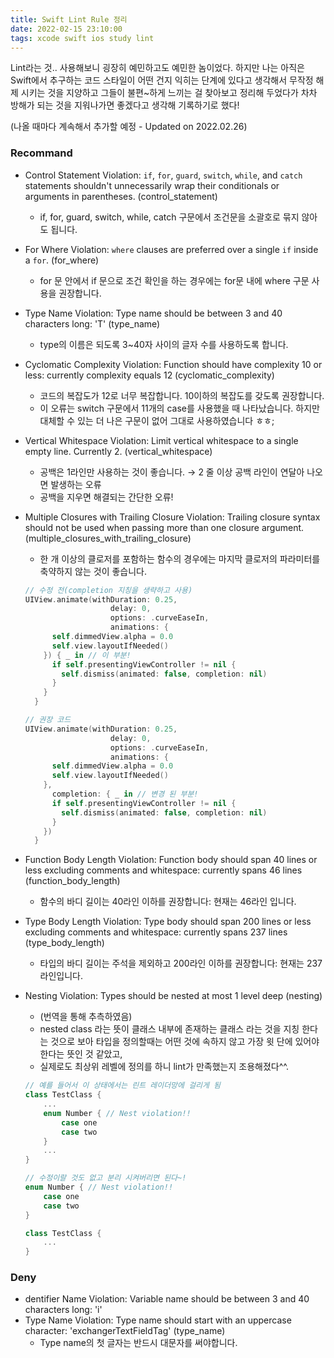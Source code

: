 ```yaml
---
title: Swift Lint Rule 정리
date: 2022-02-15 23:10:00
tags: xcode swift ios study lint
---
```


Lint라는 것.. 사용해보니 굉장히 예민하고도 예민한 놈이었다.
하지만 나는 아직은 Swift에서 추구하는 코드 스타일이 어떤 건지 익히는 단계에 있다고 생각해서 무작정 해제 시키는 것을 지양하고
그들이 불편~하게 느끼는 걸 찾아보고 정리해 두었다가 차차 방해가 되는 것을 지워나가면 좋겠다고 생각해 기록하기로 했다!

(나올 때마다 계속해서 추가할 예정 - Updated on 2022.02.26)

### Recommand

- Control Statement Violation: `if`, `for`, `guard`, `switch`, `while`, and `catch` statements shouldn't unnecessarily wrap their conditionals or arguments in parentheses. (control_statement)
    - if, for, guard, switch, while, catch 구문에서 조건문을 소괄호로 묶지 않아도 됩니다.


- For Where Violation: `where` clauses are preferred over a single `if` inside a `for`. (for_where)
    - for 문 안에서 if 문으로 조건 확인을 하는 경우에는 for문 내에 where 구문 사용을 권장합니다.


- Type Name Violation: Type name should be between 3 and 40 characters long: 'T' (type_name)
    - type의 이름은 되도록 3~40자 사이의 글자 수를 사용하도록 합니다.


- Cyclomatic Complexity Violation: Function should have complexity 10 or less: currently complexity equals 12 (cyclomatic_complexity)
    - 코드의 복잡도가 12로 너무 복잡합니다.  10이하의 복잡도를 갖도록 권장합니다.
    - 이 오류는 switch 구문에서 11개의 case를 사용했을 때 나타났습니다. 하지만 대체할 수 있는 더 나은 구문이 없어 그대로 사용하였습니다 ㅎㅎ;


- Vertical Whitespace Violation: Limit vertical whitespace to a single empty line. Currently 2. (vertical_whitespace)
    - 공백은 1라인만 사용하는 것이 좋습니다. → 2 줄 이상 공백 라인이 연달아 나오면 발생하는 오류
    - 공백을 지우면 해결되는 간단한 오류!


- Multiple Closures with Trailing Closure Violation: Trailing closure syntax should not be used when passing more than one closure argument. (multiple_closures_with_trailing_closure)
    - 한 개 이상의 클로저를 포함하는 함수의 경우에는 마지막 클로저의 파라미터를 축약하지 않는 것이 좋습니다.
    
    ```swift
    // 수정 전(completion 지칭을 생략하고 사용)
    UIView.animate(withDuration: 0.25,
                       delay: 0,
                       options: .curveEaseIn,
                       animations: {
          self.dimmedView.alpha = 0.0
          self.view.layoutIfNeeded()
        }) { _ in // 이 부분!
          if self.presentingViewController != nil {
            self.dismiss(animated: false, completion: nil)
          }
        }
      }
    
    // 권장 코드
    UIView.animate(withDuration: 0.25,
                       delay: 0,
                       options: .curveEaseIn,
                       animations: {
          self.dimmedView.alpha = 0.0
          self.view.layoutIfNeeded()
        },
          completion: { _ in // 변경 된 부분!
          if self.presentingViewController != nil {
            self.dismiss(animated: false, completion: nil)
          }
        })
      }
    ```
    

- Function Body Length Violation: Function body should span 40 lines or less excluding comments and whitespace: currently spans 46 lines (function_body_length)
    - 함수의 바디 길이는 40라인 이하를 권장합니다: 현재는 46라인 입니다.


- Type Body Length Violation: Type body should span 200 lines or less excluding comments and whitespace: currently spans 237 lines (type_body_length)
    - 타입의 바디 길이는 주석을 제외하고 200라인 이하를 권장합니다: 현재는 237라인입니다.

- Nesting Violation: Types should be nested at most 1 level deep (nesting)
    - (번역을 통해 추측하였음)
    - nested class 라는 뜻이 클래스 내부에 존재하는 클래스 라는 것을 지칭 한다는 것으로 보아 타입을 정의할때는 어떤 것에 속하지 않고 가장 윗 단에 있어야 한다는 뜻인 것 같았고,
    - 실제로도 최상위 레벨에 정의를 하니 lint가 만족했는지 조용해졌다^^.
    
    ```swift
    // 예를 들어서 이 상태에서는 린트 레이더망에 걸리게 됨
    class TestClass {
    	...
    	enum Number { // Nest violation!!
    		case one
    		case two
    	}
    	...
    }
    
    // 수정이랄 것도 없고 분리 시켜버리면 된다~!
    enum Number { // Nest violation!!
    	case one
    	case two
    }
    
    class TestClass {
    	...
    }
    ```


### Deny

- dentifier Name Violation: Variable name should be between 3 and 40 characters long: 'i'
- Type Name Violation: Type name should start with an uppercase character: 'exchangerTextFieldTag' (type_name)
    - Type name의 첫 글자는 반드시 대문자를 써야합니다.
